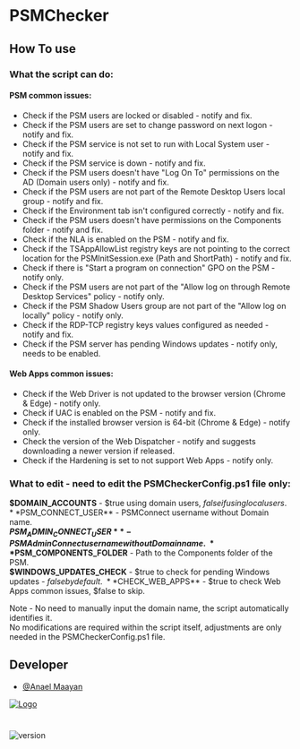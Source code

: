 
# PSMChecker

## How To use

### What the script can do:
 
#### PSM common issues:
- Check if the PSM users are locked or disabled - notify and fix.
- Check if the PSM users are set to change password on next logon - notify and fix.
- Check if the PSM service is not set to run with Local System user - notify and fix.
- Check if the PSM service is down - notify and fix.
- Check if the PSM users doesn't have "Log On To" permissions on the AD (Domain users only) - notify and fix.
- Check if the PSM users are not part of the Remote Desktop Users local group - notify and fix.
- Check if the Environment tab isn't configured correctly - notify and fix.
- Check if the PSM users doesn't have permissions on the Components folder - notify and fix.
- Check if the NLA is enabled on the PSM - notify and fix.
- Check if the TSAppAllowList registry keys are not pointing to the correct location for the PSMInitSession.exe (Path and ShortPath) - notify and fix.
- Check if there is "Start a program on connection" GPO on the PSM - notify only.
- Check if the PSM users are not part of the "Allow log on through Remote Desktop Services" policy - notify only.
- Check if the PSM Shadow Users group are not part of the "Allow log on locally" policy - notify only.
- Check if the RDP-TCP registry keys values configured as needed - notify and fix.
- Check if the PSM server has pending Windows updates - notify only, needs to be enabled.

#### Web Apps common issues:
- Check if the Web Driver is not updated to the browser version (Chrome & Edge) - notify only.
- Check if UAC is enabled on the PSM - notify and fix.
- Check if the installed browser version is 64-bit (Chrome & Edge) - notify only.
- Check the version of the Web Dispatcher - notify and suggests downloading a newer version if released.
- Check if the Hardening is set to not support Web Apps - notify only.



### What to edit - need to edit the PSMCheckerConfig.ps1 file only:

**$DOMAIN_ACCOUNTS** - $true using domain users, $false if using local users. 
\
**$PSM_CONNECT_USER** - PSMConnect username without Domain name.
\
**$PSM_ADMIN_CONNECT_USER** - PSMAdminConnect username without Domain name.
\
**$PSM_COMPONENTS_FOLDER** - Path to the Components folder of the PSM.
\
**$WINDOWS_UPDATES_CHECK** - $true to check for pending Windows updates - $false by default.
\
**$CHECK_WEB_APPS** - $true to check Web Apps common issues, $false to skip.

Note - No need to manually input the domain name, the script automatically identifies it.
\
No modifications are required within the script itself, adjustments are only needed in the PSMCheckerConfig.ps1 file.
 

## Developer

- [@Anael Maayan](https://www.linkedin.com/in/anael-maayan/)


[![Logo](https://www.cyberark.com/wp-content/uploads/2022/12/cyberark-logo-v2.svg)](https://www.cyberark.com/)

#
![version](https://img.shields.io/badge/version-2.0.0-blue.svg)
